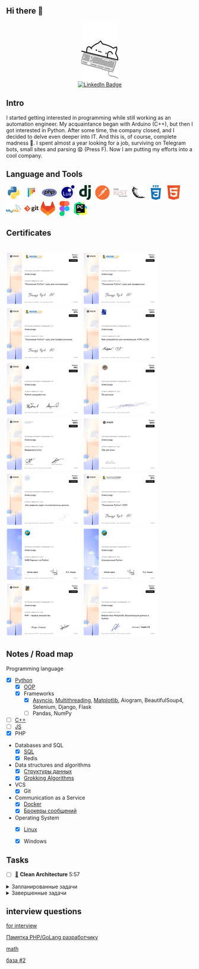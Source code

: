 ## Hi there 👋
<div id="header" align="center">
  <img src="https://github.com/ofrsed/ofrsed/blob/main/bongo-cat-typing.gif" width="100"/>
</div>


<div id="badges" align="center">
  <a href="https://t.me/ofrsed">
    <img src="https://img.shields.io/badge/Telegram-blue?style=for-the-badge&logo=telegram&logoColor=white" alt="LinkedIn Badge"/>
 
  </a>
</div>

## Intro

I started getting interested in programming while still working as an automation engineer. My acquaintance began with Arduino (C++), but then I got interested in Python. After some time, the company closed, and I decided to delve even deeper into IT. And this is, of course, complete madness 🧐. I spent almost a year looking for a job, surviving on Telegram bots, small sites and parsing :anguished: (Press F). Now I am putting my efforts into a cool company.

## Language and Tools
<div>
  <img src="https://github.com/devicons/devicon/blob/master/icons/python/python-original.svg" title="python" alt="python" width="40" height="40"/>&nbsp;
  <img src="https://github.com/devicons/devicon/blob/master/icons/pytest/pytest-original.svg" title="pytest" alt="pytest" width="40" height="40"/>&nbsp;
  <img src="https://github.com/devicons/devicon/blob/master/icons/php/php-original.svg" title="php" alt="php" width="40" height="40"/>&nbsp;
  <img src="https://github.com/devicons/devicon/blob/master/icons/lua/lua-original.svg" title="lua" alt="lua" width="40" height="40"/>&nbsp;
  <img src="https://github.com/devicons/devicon/blob/master/icons/django/django-plain.svg" title="django" alt="django" width="40" height="40"/>&nbsp;
  <img src="https://github.com/devicons/devicon/blob/master/icons/postman/postman-original.svg" title="postman" alt="postman" width="40" height="40"/>&nbsp;
  <img src="https://github.com/devicons/devicon/blob/master/icons/djangorest/djangorest-original.svg" title="djangorest" alt="djangorest" width="40" height="40"/>&nbsp;
  <img src="https://github.com/devicons/devicon/blob/master/icons/flask/flask-original.svg" title="flask" alt="flask" width="40" height="40"/>&nbsp;
  <img src="https://github.com/devicons/devicon/blob/master/icons/css3/css3-plain-wordmark.svg"  title="CSS3" alt="CSS" width="40" height="40"/>&nbsp;
  <img src="https://github.com/devicons/devicon/blob/master/icons/html5/html5-original.svg" title="HTML5" alt="HTML" width="40" height="40"/>&nbsp;
  <img src="https://github.com/devicons/devicon/blob/master/icons/mysql/mysql-original-wordmark.svg" title="MySQL"  alt="MySQL" width="40" height="40"/>&nbsp;
  <img src="https://github.com/devicons/devicon/blob/master/icons/git/git-original-wordmark.svg" title="Git" **alt="Git" width="40" height="40"/>
  <img src="https://github.com/devicons/devicon/blob/master/icons/gitlab/gitlab-original.svg" title="gitlab" **alt="gitlab" width="40" height="40"/>
  <img src="https://github.com/devicons/devicon/blob/master/icons/figma/figma-original.svg" title="figma" **alt="figma" width="40" height="40"/>
  <img src="https://github.com/devicons/devicon/blob/master/icons/pycharm/pycharm-original.svg" title="pycharm" **alt="pycharm" width="40" height="40"/>
</div>


## Certificates
<div>
<h1>
  <img src="https://github.com/ofrsed/ofrsed/blob/main/certificates/1-1.png" width="200px"/>
  <img src="https://github.com/ofrsed/ofrsed/blob/main/certificates/2-1.png" width="200px"/>
  <img src="https://github.com/ofrsed/ofrsed/blob/main/certificates/3-1.png" width="200px"/>
  <img src="https://github.com/ofrsed/ofrsed/blob/main/certificates/4-1.png" width="200px"/>
  <img src="https://github.com/ofrsed/ofrsed/blob/main/certificates/5-1.png" width="200px"/>
  <img src="https://github.com/ofrsed/ofrsed/blob/main/certificates/6-1.png" width="200px"/>
  <img src="https://github.com/ofrsed/ofrsed/blob/main/certificates/7-1.png" width="200px"/>
  <img src="https://github.com/ofrsed/ofrsed/blob/main/certificates/8-1.png" width="200px"/>
  <img src="https://github.com/ofrsed/ofrsed/blob/main/certificates/9-1.png" width="200px"/>
  <img src="https://github.com/ofrsed/ofrsed/blob/main/certificates/10-1.png" width="200px"/>
  <img src="https://github.com/ofrsed/ofrsed/blob/main/certificates/11-1.png" width="200px"/>
  <img src="https://github.com/ofrsed/ofrsed/blob/main/certificates/12-1.png" width="200px"/>
  <img src="https://github.com/ofrsed/ofrsed/blob/main/certificates/13-1.png" width="200px"/>
  <img src="https://github.com/ofrsed/ofrsed/blob/main/certificates/14-1.png" width="200px"/>


</h1>
</div>

## Notes / Road map

Programming language
  - [x] [Python](https://github.com/ofrsed/Notes/blob/main/Python/python_notes.md)
    - [x] [OOP](https://github.com/ofrsed/Notes/blob/main/Python/python_oop_notes.md)
    - [x] Frameworks
      - [x] [Asyncio](https://github.com/ofrsed/Notes/blob/main/Python/Frameworks/asyncio.md), [Multithreading](https://github.com/ofrsed/Notes/blob/main/Python/Frameworks/multithreading.md),  [Matplotlib](https://github.com/ofrsed/Notes/blob/main/Python/Frameworks/matplotlib.md), Aiogram, BeautifulSoup4, Selenium, Django, Flask
      - [ ] Pandas, NumPy
  - [ ] [C++](https://github.com/ofrsed/Notes/blob/main/%D0%A1/C%2B%2B.md)
  - [ ] [JS](https://github.com/ofrsed/Notes/blob/main/%D0%A1/js.md)
  - [x] PHP

- Databases and SQL
  - [x] [SQL](https://github.com/ofrsed/Notes/blob/main/SQL/sql_notes.md)
  - [x] Redis
- Data structures and algorithms
  - [x] [Структуры данных](https://github.com/ofrsed/Notes/blob/main/data%20structures%20and%20algorithms/data%20structures.md) 
  - [x] [Grokking Algorithms](https://github.com/ofrsed/ofrsed/blob/main/Grokaem_algoritmy.pdf)
- VCS
  - [x] Git
- Communication as a Service
  - [x] [Docker](https://github.com/ofrsed/Notes/blob/main/communication_as_a_service/docker.md)
  - [x] [Брокеры сообщений](https://github.com/ofrsed/Notes/blob/main/communication_as_a_service/message_broker.md)
- Operating System
  - [x] [Linux](https://github.com/ofrsed/Notes/blob/main/Linux/linux_notes.md)
  - [x] Windows 


## Tasks

- [ ] [🎥](https://www.youtube.com/watch?v=WlCDcr8JYFU) __Clean Architecture__ 5:57

<details>
  <summary>Запланированные задачи</summary>

- [ ] 📚 __Поколение Python: алгоритмы и структуры данных__ - курс выходит 1 апреля  
- [ ] [📚](https://stepik.org/course/193691/syllabus) __C/C++__
- [ ] [🎥](https://www.youtube.com/watch?v=eDuuKvIWzew&list=PLA0M1Bcd0w8zmegfAUfFMiACPKfdW4ifD) __NumPy__
- [ ] [🎥](https://www.youtube.com/watch?v=HemPVRvVm40&list=PLBP4Q3FNSLK2EujXiPUeTIOVnydZS8YJk) __Pandas__
- [ ] [🎥](https://www.youtube.com/watch?v=gA3A_epB3So&t=755s) __База по оптимизации PostgreSQL__
- [ ] 🌐 __K8S__
- [ ] 🌐 __модуль OS__
- [ ] 🌐 __Chrome DevTools__
- [ ] 🌐 __1C__
- [ ] 🌐 __Bitrix__
- [ ] 🌐 __Балансировщики нагрузки__
- [ ] 🌐 __sqlalchemy (доп.)__
- [ ] 🌐 __WSGI__
- [ ] 🌐 __TDD__
- [ ] 🌐 __профилирование__

sqlalchemy 
</details>
<details>
  <summary>Завершенные задачи</summary>

от 15.02
- [x] [📚](https://stepik.org/course/199114/syllabus) Брокеры сообщений. Apache Kafka
- [x] [🎥](https://www.youtube.com/watch?v=bcMZGPIeGzk) __Middleware in FastAPI__
- [x] [🎥](https://www.youtube.com/playlist?list=PLDyvV36pndZFHXjXuwA_NywNrVQO0aQqb) __GIT (пусть хранится тут)__
- [x] [🎥](https://www.youtube.com/watch?v=dKxiHlZvULQ) __Типизирование (пусть хранится тут)__

</details>



## interview questions
[for interview](https://github.com/ofrsed/Notes/blob/main/interview_questions.md)

[Памятка PHP/GoLang разработчику](https://backendinterview.ru/os)

[math](https://github.com/ofrsed/Notes/blob/main/math.md)

[база #2](https://github.com/yakimka/python_interview_questions)




<!--
**ofrsed/ofrsed** is a ✨ _special_ ✨ repository because its `README.md` (this file) appears on your GitHub profile.


Here are some ideas to get you started:

- 🔭 I’m currently working on ...
- 🌱 I’m currently learning ...
- 👯 I’m looking to collaborate on ...
- 🤔 I’m looking for help with ...
- 💬 Ask me about ...
- 📫 How to reach me: ...
- 😄 Pronouns: ...
- ⚡ Fun fact: ...
-->
